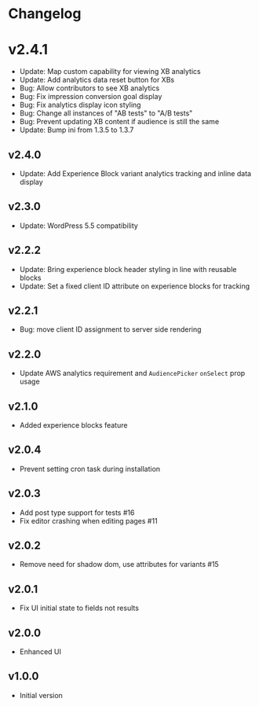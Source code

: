 # Changelog

# v2.4.1

- Update: Map custom capability for viewing XB analytics
- Update: Add analytics data reset button for XBs
- Bug: Allow contributors to see XB analytics
- Bug: Fix impression conversion goal display
- Bug: Fix analytics display icon styling
- Bug: Change all instances of "AB tests" to "A/B tests"
- Bug: Prevent updating XB content if audience is still the same
- Update: Bump ini from 1.3.5 to 1.3.7

## v2.4.0

- Update: Add Experience Block variant analytics tracking and inline data display

## v2.3.0

- Update: WordPress 5.5 compatibility

## v2.2.2

- Update: Bring experience block header styling in line with reusable blocks
- Update: Set a fixed client ID attribute on experience blocks for tracking

## v2.2.1

- Bug: move client ID assignment to server side rendering

## v2.2.0

- Update AWS analytics requirement and `AudiencePicker` `onSelect` prop usage

## v2.1.0

- Added experience blocks feature

## v2.0.4

- Prevent setting cron task during installation

## v2.0.3

- Add post type support for tests #16
- Fix editor crashing when editing pages #11

## v2.0.2

- Remove need for shadow dom, use attributes for variants #15

## v2.0.1

- Fix UI initial state to fields not results

## v2.0.0

- Enhanced UI

## v1.0.0

- Initial version
